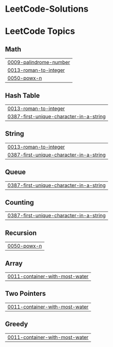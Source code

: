 # LeetCode-Solutions
<!---LeetCode Topics Start-->
# LeetCode Topics
## Math
|  |
| ------- |
| [0009-palindrome-number](https://github.com/Domain3xpansion/LeetCode-Solutions/tree/master/0009-palindrome-number) |
| [0013-roman-to-integer](https://github.com/Domain3xpansion/LeetCode-Solutions/tree/master/0013-roman-to-integer) |
| [0050-powx-n](https://github.com/Domain3xpansion/LeetCode-Solutions/tree/master/0050-powx-n) |
## Hash Table
|  |
| ------- |
| [0013-roman-to-integer](https://github.com/Domain3xpansion/LeetCode-Solutions/tree/master/0013-roman-to-integer) |
| [0387-first-unique-character-in-a-string](https://github.com/Domain3xpansion/LeetCode-Solutions/tree/master/0387-first-unique-character-in-a-string) |
## String
|  |
| ------- |
| [0013-roman-to-integer](https://github.com/Domain3xpansion/LeetCode-Solutions/tree/master/0013-roman-to-integer) |
| [0387-first-unique-character-in-a-string](https://github.com/Domain3xpansion/LeetCode-Solutions/tree/master/0387-first-unique-character-in-a-string) |
## Queue
|  |
| ------- |
| [0387-first-unique-character-in-a-string](https://github.com/Domain3xpansion/LeetCode-Solutions/tree/master/0387-first-unique-character-in-a-string) |
## Counting
|  |
| ------- |
| [0387-first-unique-character-in-a-string](https://github.com/Domain3xpansion/LeetCode-Solutions/tree/master/0387-first-unique-character-in-a-string) |
## Recursion
|  |
| ------- |
| [0050-powx-n](https://github.com/Domain3xpansion/LeetCode-Solutions/tree/master/0050-powx-n) |
## Array
|  |
| ------- |
| [0011-container-with-most-water](https://github.com/Domain3xpansion/LeetCode-Solutions/tree/master/0011-container-with-most-water) |
## Two Pointers
|  |
| ------- |
| [0011-container-with-most-water](https://github.com/Domain3xpansion/LeetCode-Solutions/tree/master/0011-container-with-most-water) |
## Greedy
|  |
| ------- |
| [0011-container-with-most-water](https://github.com/Domain3xpansion/LeetCode-Solutions/tree/master/0011-container-with-most-water) |
<!---LeetCode Topics End-->